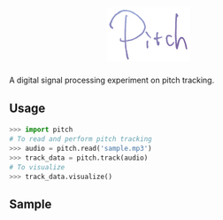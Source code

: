 # <div align="center"><img src="artwork/pitch.png" alt="Pitch" width="150px"></div>

A digital signal processing experiment on pitch tracking.

## Usage
```python
>>> import pitch
# To read and perform pitch tracking
>>> audio = pitch.read('sample.mp3')
>>> track_data = pitch.track(audio)
# To visualize
>>> track_data.visualize()
```

## Sample
